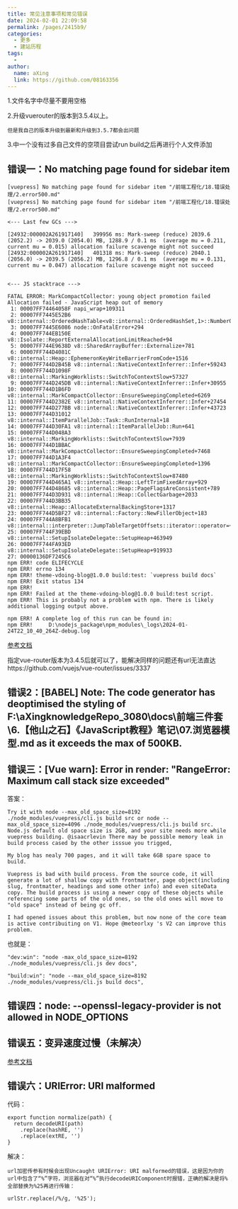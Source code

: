 ```yaml
---
title: 常见注意事项和常见错误
date: 2024-02-01 22:09:58
permalink: /pages/2415b9/
categories:
  - 更多
  - 建站历程
tags:
  - 
author: 
  name: aXing
  link: https://github.com/08163356
---
```





1.文件名字中尽量不要用空格

2.升级vuerouter的版本到3.5.4以上。

```
但是我自己的版本升级到最新和升级到3.5.7都会出问题
```

3.中一个没有过多自己文件的空项目尝试run build之后再进行个人文件添加



## 错误一：No matching page found for sidebar item

```
[vuepress] No matching page found for sidebar item "/前端工程化/18.错误处理/2.error500.md"
[vuepress] No matching page found for sidebar item "/前端工程化/18.错误处理/2.error500.md"

<--- Last few GCs --->

[24932:000002A261917140]   399956 ms: Mark-sweep (reduce) 2039.6 (2052.2) -> 2039.0 (2054.0) MB, 1288.9 / 0.1 ms  (average mu = 0.211, current mu = 0.015) allocation failure scavenge might not succeed
[24932:000002A261917140]   401318 ms: Mark-sweep (reduce) 2040.1 (2056.0) -> 2039.5 (2056.2) MB, 1296.8 / 0.1 ms  (average mu = 0.131, current mu = 0.047) allocation failure scavenge might not succeed


<--- JS stacktrace --->

FATAL ERROR: MarkCompactCollector: young object promotion failed Allocation failed - JavaScript heap out of memory
 1: 00007FF74464058F napi_wrap+109311
 2: 00007FF7445E52B6 v8::internal::OrderedHashTable<v8::internal::OrderedHashSet,1>::NumberOfElementsOffset+33302
 3: 00007FF7445E6086 node::OnFatalError+294
 4: 00007FF744EB150E v8::Isolate::ReportExternalAllocationLimitReached+94
 5: 00007FF744E9638D v8::SharedArrayBuffer::Externalize+781
 6: 00007FF744D4081C v8::internal::Heap::EphemeronKeyWriteBarrierFromCode+1516
 7: 00007FF744D2B45B v8::internal::NativeContextInferrer::Infer+59243
 8: 00007FF744D1098F v8::internal::MarkingWorklists::SwitchToContextSlow+57327
 9: 00007FF744D245DB v8::internal::NativeContextInferrer::Infer+30955
10: 00007FF744D1B6FD v8::internal::MarkCompactCollector::EnsureSweepingCompleted+6269
11: 00007FF744D2382E v8::internal::NativeContextInferrer::Infer+27454
12: 00007FF744D277BB v8::internal::NativeContextInferrer::Infer+43723
13: 00007FF744D31012 v8::internal::ItemParallelJob::Task::RunInternal+18
14: 00007FF744D30FA1 v8::internal::ItemParallelJob::Run+641
15: 00007FF744D048A3 v8::internal::MarkingWorklists::SwitchToContextSlow+7939
16: 00007FF744D1BBAC v8::internal::MarkCompactCollector::EnsureSweepingCompleted+7468
17: 00007FF744D1A3F4 v8::internal::MarkCompactCollector::EnsureSweepingCompleted+1396
18: 00007FF744D17F58 v8::internal::MarkingWorklists::SwitchToContextSlow+87480
19: 00007FF744D465A1 v8::internal::Heap::LeftTrimFixedArray+929
20: 00007FF744D48685 v8::internal::Heap::PageFlagsAreConsistent+789
21: 00007FF744D3D931 v8::internal::Heap::CollectGarbage+2033
22: 00007FF744D3BB35 v8::internal::Heap::AllocateExternalBackingStore+1317
23: 00007FF744D5BF27 v8::internal::Factory::NewFillerObject+183
24: 00007FF744A8BFB1 v8::internal::interpreter::JumpTableTargetOffsets::iterator::operator=+1409
25: 00007FF744F39EBD v8::internal::SetupIsolateDelegate::SetupHeap+463949
26: 00007FF744FA93ED v8::internal::SetupIsolateDelegate::SetupHeap+919933
27: 00000136DF7245C6
npm ERR! code ELIFECYCLE
npm ERR! errno 134
npm ERR! theme-vdoing-blog@1.0.0 build:test: `vuepress build docs`
npm ERR! Exit status 134
npm ERR!
npm ERR! Failed at the theme-vdoing-blog@1.0.0 build:test script.
npm ERR! This is probably not a problem with npm. There is likely additional logging output above.

npm ERR! A complete log of this run can be found in:
npm ERR!     D:\nodejs_package\npm_modules\_logs\2024-01-24T22_10_40_264Z-debug.log

```

[参考文档](https://github.com/vuejs/vuepress/issues/2656)

指定vue-router版本为3.4.5后就可以了，能解决同样的问题还有url无法直达https://github.com/vuejs/vue-router/issues/3337



## 错误2：[BABEL] Note: The code generator has deoptimised the styling of F:\aXingknowledgeRepo_3080\docs\前端三件套\6.【他山之石】《JavaScript教程》笔记\07.浏览器模型.md as it exceeds the max of 500KB.



## 错误三：[Vue warn]: Error in render: "RangeError: Maximum call stack size exceeded"

答案：

```
Try it with node --max_old_space_size=8192 ./node_modules/vuepress/cli.js build src or node --max_old_space_size=4096 ./node_modules/vuepress/cli.js build src. Node.js default old space size is 2GB, and your site needs more while vuepress building. @isaacrlevin There may be possible memory leak in build process cased by the other isssue you trigged,

My blog has nealy 700 pages, and it will take 6GB spare space to build.

Vuepress is bad with build process. From the source code, it will generate a lot of shallow copy with frontmatter, page object(including slug, frontmatter, headings and some other info) and even siteData copy. The build process is using a newer copy of these objects while referencing some parts of the old ones, so the old ones will move to "old space" instead of being gc off.

I had opened issues about this problem, but now none of the core team is active contribuiting on V1. Hope @meteorlxy 's V2 can improve this problem.
```

也就是：

```
"dev:win": "node -max_old_space_size=8192 ./node_modules/vuepress/cli.js dev docs",
```

```
"build:win": "node --max_old_space_size=8192 ./node_modules/vuepress/cli.js build docs",
```



## 错误四：node: --openssl-legacy-provider is not allowed in NODE_OPTIONS



## 错误五：变异速度过慢（未解决）

[参考文档](https://github.com/vuejs/vuepress/issues/1560)

## 错误六：URIError: URI malformed

代码：

```
export function normalize(path) {
  return decodeURI(path)
    .replace(hashRE, '')
    .replace(extRE, '')
}
```

解决：

```
url加密传参有时候会出现Uncaught URIError: URI malformed的错误，这是因为你的url中包含了“%”字符，浏览器在对“%”执行decodeURIComponent时报错，正确的解决是将%全部替换为%25再进行传输：

urlStr.replace(/%/g, '%25');

```

